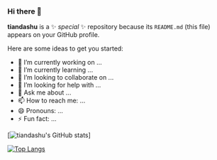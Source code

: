 ### Hi there 👋


**tiandashu** is a ✨ _special_ ✨ repository because its `README.md` (this file) appears on your GitHub profile.

Here are some ideas to get you started:

- 🔭 I’m currently working on ...
- 🌱 I’m currently learning ...
- 👯 I’m looking to collaborate on ...
- 🤔 I’m looking for help with ...
- 💬 Ask me about ...
- 📫 How to reach me: ...
- 😄 Pronouns: ...
- ⚡ Fun fact: ...

[![tiandashu's GitHub stats](https://github-readme-stats.vercel.app/api?username=tiandashu&show_icons=true&theme=radical)]

[![Top Langs](https://github-readme-stats.vercel.app/api/top-langs/?username=tiandashu&layout=compact)](https://github.com/anuraghazra/github-readme-stats)



